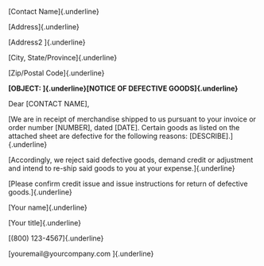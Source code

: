 [Contact Name]{.underline}

[Address]{.underline}

[Address2 ]{.underline}

[City, State/Province]{.underline}

[Zip/Postal Code]{.underline}

**[OBJECT: ]{.underline}[NOTICE OF DEFECTIVE GOODS]{.underline}**

Dear \[CONTACT NAME\],

[We are in receipt of merchandise shipped to us pursuant to your invoice
or order number \[NUMBER\], dated \[DATE\]. Certain goods as listed on
the attached sheet are defective for the following reasons:
\[DESCRIBE\].]{.underline}

[Accordingly, we reject said defective goods, demand credit or
adjustment and intend to re-ship said goods to you at your
expense.]{.underline}

[Please confirm credit issue and issue instructions for return of
defective goods.]{.underline}

[Your name]{.underline}

[Your title]{.underline}

[(800) 123-4567]{.underline}

[youremail\@yourcompany.com ]{.underline}
